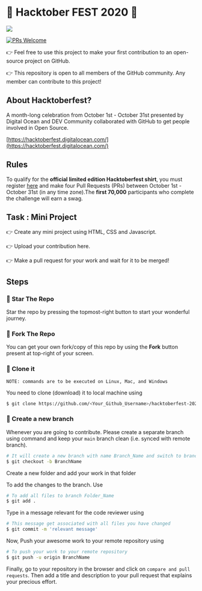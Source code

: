 # :grimacing: Hacktober FEST 2020 :grimacing:

![](https://github.com/akshayysharma/hacktoberfest-2020/blob/main/hack-img.PNG)

[![PRs Welcome](https://img.shields.io/badge/PRs-welcome-brightgreen.svg?style=flat-square)](http://makeapullrequest.com)

:point_right: Feel free to use this project to make your first contribution to an open-source project on GitHub.

:point_right: This repository is open to all members of the GitHub community. Any member can contribute to this project!

## About Hacktoberfest?

A month-long celebration from October 1st - October 31st presented by Digital Ocean and DEV Community collaborated with GitHub to get people involved in Open Source.

[https://hacktoberfest.digitalocean.com/](https://hacktoberfest.digitalocean.com/)

## Rules

To qualify for the **official limited edition Hacktoberfest shirt**, you must register [here](https://hacktoberfest.digitalocean.com/) and make four Pull Requests (PRs) between October 1st - October 31st (in any time zone).The **first 70,000** participants who complete the challenge will earn a swag.

## Task : Mini Project

:point_right: Create any mini project using HTML, CSS and Javascript.

:point_right: Upload your contribution here.

:point_right: Make a pull request for your work and wait for it to be merged!

## Steps

### :metal: Star The Repo

Star the repo by pressing the topmost-right button to start your wonderful journey.

### :metal: Fork The Repo

You can get your own fork/copy of this repo by using the <b>Fork</b> button present at top-right of your screen.

### :metal: Clone it

`NOTE: commands are to be executed on Linux, Mac, and Windows`

You need to clone (download) it to local machine using

```sh
$ git clone https://github.com/<Your_Github_Username>/hacktoberfest-2020.git
```

### :metal: Create a new branch

Whenever you are going to contribute. Please create a separate branch using command and keep your `main` branch clean (i.e. synced with remote branch).

```sh
# It will create a new branch with name Branch_Name and switch to branch Folder_Name
$ git checkout -b BranchName
```

Create a new folder and add your work in that folder

To add the changes to the branch. Use

```sh
# To add all files to branch Folder_Name
$ git add .
```

Type in a message relevant for the code reviewer using

```sh
# This message get associated with all files you have changed
$ git commit -m 'relevant message'
```

Now, Push your awesome work to your remote repository using

```sh
# To push your work to your remote repository
$ git push -u origin BranchName
```

Finally, go to your repository in the browser and click on `compare and pull requests`.
Then add a title and description to your pull request that explains your precious effort.
